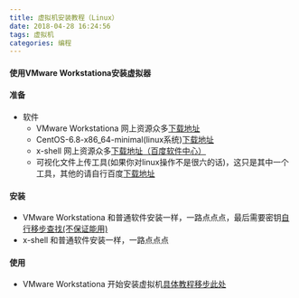 ```yaml
---
title: 虚拟机安装教程（Linux）
date: 2018-04-28 16:24:56
tags: 虚拟机
categories: 编程
---
```

<h4>使用VMware Workstationa安装虚拟器</h4>

<!-- more -->
#### 准备

- 软件 
    - VMware Workstationa 网上资源众多[下载地址](https://www.vmware.com/cn/products/workstation-pro.html)
    - CentOS-6.8-x86_64-minimal(linux系统)[下载地址](https://pan.baidu.com/s/1bNg2RXbxvew5pV5zAG4TLA)
    -  x-shell  网上资源众多[下载地址（百度软件中心）](http://rj.baidu.com/soft/detail/15201.html?ald)
    - 可视化文件上传工具(如果你对linux操作不是很六的话)，这只是其中一个工具，其他的请自行百度[下载地址](https://filezilla-project.org/)

#### 安装 
- VMware Workstationa 和普通软件安装一样，一路点点点，最后需要密钥[自行移步查找(不保证能用)](http://www.kuaila.com/snews/52732.html)
-  x-shell 和普通软件安装一样，一路点点点

#### 使用
- VMware Workstationa 开始安装虚拟机[具体教程移步此处](https://jingyan.baidu.com/article/3a2f7c2e3d9e3126afd61136.html)
